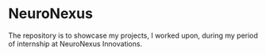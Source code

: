 # NeuroNexus
The repository is to showcase my projects, I worked upon, during my period of internship at NeuroNexus Innovations.
